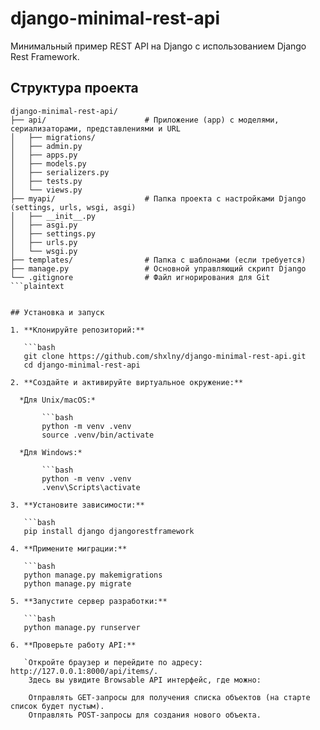 # django-minimal-rest-api

Минимальный пример REST API на Django с использованием Django Rest Framework.

## Структура проекта

```plaintext
django-minimal-rest-api/
├── api/                      # Приложение (app) с моделями, сериализаторами, представлениями и URL
│   ├── migrations/
│   ├── admin.py
│   ├── apps.py
│   ├── models.py
│   ├── serializers.py
│   ├── tests.py
│   └── views.py
├── myapi/                    # Папка проекта с настройками Django (settings, urls, wsgi, asgi)
│   ├── __init__.py
│   ├── asgi.py
│   ├── settings.py
│   ├── urls.py
│   └── wsgi.py
├── templates/                # Папка с шаблонами (если требуется)
├── manage.py                 # Основной управляющий скрипт Django
└── .gitignore                # Файл игнорирования для Git
```plaintext


## Установка и запуск

1. **Клонируйте репозиторий:**

   ```bash
   git clone https://github.com/shxlny/django-minimal-rest-api.git
   cd django-minimal-rest-api

2. **Создайте и активируйте виртуальное окружение:**
   
  *Для Unix/macOS:*
   
       ```bash
       python -m venv .venv
       source .venv/bin/activate
   
  *Для Windows:*
  
       ```bash
       python -m venv .venv
       .venv\Scripts\activate

3. **Установите зависимости:**
   
   ```bash
   pip install django djangorestframework

4. **Примените миграции:**

   ```bash
   python manage.py makemigrations
   python manage.py migrate

5. **Запустите сервер разработки:**

   ```bash
   python manage.py runserver

6. **Проверьте работу API:**

   `Откройте браузер и перейдите по адресу: http://127.0.0.1:8000/api/items/.
    Здесь вы увидите Browsable API интерфейс, где можно:

    Отправлять GET-запросы для получения списка объектов (на старте список будет пустым).
    Отправлять POST-запросы для создания нового объекта.
   

   
